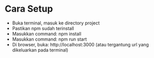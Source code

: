 # Cara Setup
- Buka terminal, masuk ke directory project
- Pastikan npm sudah terinstall
- Masukkan command: npm install
- Masukkan command: npm run start
- Di browser, buka: http://localhost:3000 (atau tergantung url yang dikeluarkan pada terminal) 